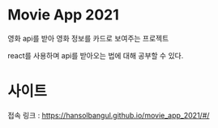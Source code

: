 # Movie App 2021

영화 api를 받아 영화 정보를 카드로 보여주는 프로젝트

react를 사용하며 api를 받아오는 법에 대해 공부할 수 있다.

# 사이트

접속 링크 : https://hansolbangul.github.io/movie_app_2021/#/
